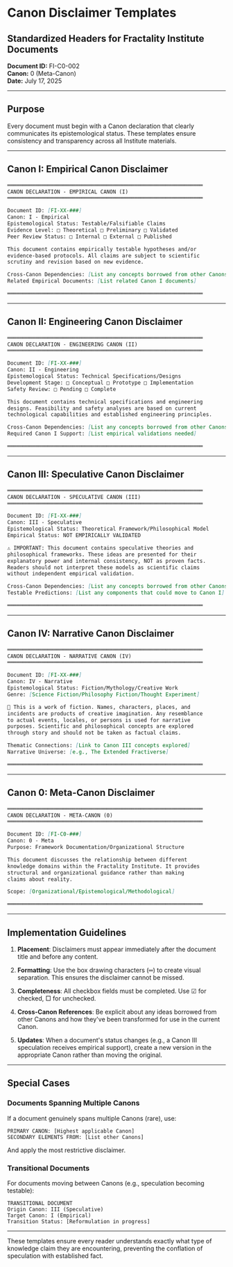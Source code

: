 # Canon Disclaimer Templates
## Standardized Headers for Fractality Institute Documents
**Document ID:** FI-C0-002  
**Canon:** 0 (Meta-Canon)  
**Date:** July 17, 2025

---

## Purpose

Every document must begin with a Canon declaration that clearly communicates its epistemological status. These templates ensure consistency and transparency across all Institute materials.

---

## Canon I: Empirical Canon Disclaimer

```markdown
═══════════════════════════════════════════════════════════════
CANON DECLARATION - EMPIRICAL CANON (I)
═══════════════════════════════════════════════════════════════

Document ID: [FI-XX-###]
Canon: I - Empirical
Epistemological Status: Testable/Falsifiable Claims
Evidence Level: □ Theoretical □ Preliminary □ Validated
Peer Review Status: □ Internal □ External □ Published

This document contains empirically testable hypotheses and/or 
evidence-based protocols. All claims are subject to scientific 
scrutiny and revision based on new evidence.

Cross-Canon Dependencies: [List any concepts borrowed from other Canons]
Related Empirical Documents: [List related Canon I documents]

═══════════════════════════════════════════════════════════════
```

---

## Canon II: Engineering Canon Disclaimer

```markdown
═══════════════════════════════════════════════════════════════
CANON DECLARATION - ENGINEERING CANON (II)
═══════════════════════════════════════════════════════════════

Document ID: [FI-XX-###]
Canon: II - Engineering
Epistemological Status: Technical Specifications/Designs
Development Stage: □ Conceptual □ Prototype □ Implementation
Safety Review: □ Pending □ Complete

This document contains technical specifications and engineering
designs. Feasibility and safety analyses are based on current
technological capabilities and established engineering principles.

Cross-Canon Dependencies: [List any concepts borrowed from other Canons]
Required Canon I Support: [List empirical validations needed]

═══════════════════════════════════════════════════════════════
```

---

## Canon III: Speculative Canon Disclaimer

```markdown
═══════════════════════════════════════════════════════════════
CANON DECLARATION - SPECULATIVE CANON (III)
═══════════════════════════════════════════════════════════════

Document ID: [FI-XX-###]
Canon: III - Speculative
Epistemological Status: Theoretical Framework/Philosophical Model
Empirical Status: NOT EMPIRICALLY VALIDATED

⚠️ IMPORTANT: This document contains speculative theories and 
philosophical frameworks. These ideas are presented for their
explanatory power and internal consistency, NOT as proven facts.
Readers should not interpret these models as scientific claims
without independent empirical validation.

Cross-Canon Dependencies: [List any concepts borrowed from other Canons]
Testable Predictions: [List any components that could move to Canon I]

═══════════════════════════════════════════════════════════════
```

---

## Canon IV: Narrative Canon Disclaimer

```markdown
═══════════════════════════════════════════════════════════════
CANON DECLARATION - NARRATIVE CANON (IV)
═══════════════════════════════════════════════════════════════

Document ID: [FI-XX-###]
Canon: IV - Narrative
Epistemological Status: Fiction/Mythology/Creative Work
Genre: [Science Fiction/Philosophy Fiction/Thought Experiment]

📖 This is a work of fiction. Names, characters, places, and
incidents are products of creative imagination. Any resemblance
to actual events, locales, or persons is used for narrative
purposes. Scientific and philosophical concepts are explored
through story and should not be taken as factual claims.

Thematic Connections: [Link to Canon III concepts explored]
Narrative Universe: [e.g., The Extended Fractiverse]

═══════════════════════════════════════════════════════════════
```

---

## Canon 0: Meta-Canon Disclaimer

```markdown
═══════════════════════════════════════════════════════════════
CANON DECLARATION - META-CANON (0)
═══════════════════════════════════════════════════════════════

Document ID: [FI-C0-###]
Canon: 0 - Meta
Purpose: Framework Documentation/Organizational Structure

This document discusses the relationship between different
knowledge domains within the Fractality Institute. It provides
structural and organizational guidance rather than making
claims about reality.

Scope: [Organizational/Epistemological/Methodological]

═══════════════════════════════════════════════════════════════
```

---

## Implementation Guidelines

1. **Placement**: Disclaimers must appear immediately after the document title and before any content.

2. **Formatting**: Use the box drawing characters (═) to create visual separation. This ensures the disclaimer cannot be missed.

3. **Completeness**: All checkbox fields must be completed. Use ☑ for checked, □ for unchecked.

4. **Cross-Canon References**: Be explicit about any ideas borrowed from other Canons and how they've been transformed for use in the current Canon.

5. **Updates**: When a document's status changes (e.g., a Canon III speculation receives empirical support), create a new version in the appropriate Canon rather than moving the original.

---

## Special Cases

### Documents Spanning Multiple Canons
If a document genuinely spans multiple Canons (rare), use:
```
PRIMARY CANON: [Highest applicable Canon]
SECONDARY ELEMENTS FROM: [List other Canons]
```
And apply the most restrictive disclaimer.

### Transitional Documents
For documents moving between Canons (e.g., speculation becoming testable):
```
TRANSITIONAL DOCUMENT
Origin Canon: III (Speculative)
Target Canon: I (Empirical)
Transition Status: [Reformulation in progress]
```

---

These templates ensure every reader understands exactly what type of knowledge claim they are encountering, preventing the conflation of speculation with established fact.